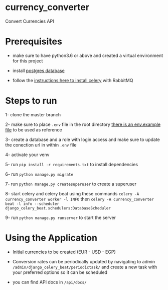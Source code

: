# currency_converter
Convert Currencies API

# Prerequisites
* make sure to have python3.6 or above and created a virtual environment for this project

* install [postgres database](https://www.postgresql.org/download/)

* follow the [instructions here to install celery](https://docs.celeryproject.org/en/stable/getting-started/first-steps-with-celery.html#first-steps) with RabbitMQ


# Steps to run

1- clone the master branch

2- make sure to place `.env` file in the root directory [there is an env.example file](example.env) to be used as reference

3- create a database and a role with login access and make sure to update the conection url in within `.env` file

4- activate your venv

5- run `pip install -r requirements.txt` to install dependencies

6- run `python manage.py migrate`

7- run `python manage.py createsuperuser` to create a superuser

8- start celery and celery beat using these commands `celery -A currency_converter worker -l INFO` then `celery -A currency_converter beat -l info --scheduler django_celery_beat.schedulers:DatabaseScheduler`

9- run `python manage.py runserver` to start the server


# Using the Application

* Initial currencies to be created (EUR - USD - EGP)

* Conversion rates can be periodically updated by navigating to admin `/admin/django_celery_beat/periodictask/` and create a new task with your preferred options so it can be scheduled 

* you can find API docs in `/api/docs/`

